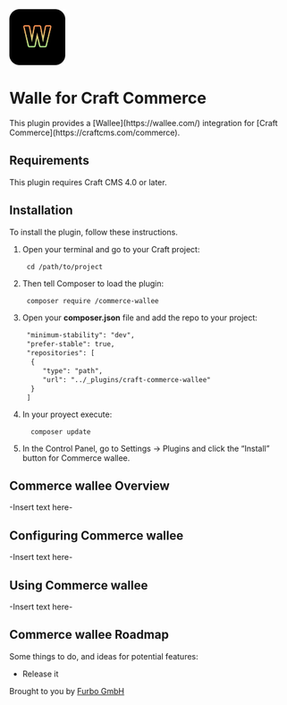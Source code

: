 <img src="resources/img/wallee.png" width="100" height="100">

<h1 align="left">Walle for Craft Commerce</h1>
<p>This plugin provides a [Wallee](https://wallee.com/) integration for [Craft Commerce](https://craftcms.com/commerce).</p>


## Requirements

This plugin requires Craft CMS 4.0 or later.

## Installation

To install the plugin, follow these instructions.

1. Open your terminal and go to your Craft project:

        cd /path/to/project

2. Then tell Composer to load the plugin:

        composer require /commerce-wallee

3. Open your **composer.json** file and add the repo to your project:

        "minimum-stability": "dev",
        "prefer-stable": true,
        "repositories": [
         {
            "type": "path",
            "url": "../_plugins/craft-commerce-wallee"
         }
        ]

4. In your proyect execute:

         composer update

5. In the Control Panel, go to Settings → Plugins and click the “Install” button for Commerce wallee.

## Commerce wallee Overview

-Insert text here-

## Configuring Commerce wallee

-Insert text here-

## Using Commerce wallee

-Insert text here-

## Commerce wallee Roadmap

Some things to do, and ideas for potential features:

* Release it

Brought to you by [Furbo GmbH](http://www.furbo.ch)
